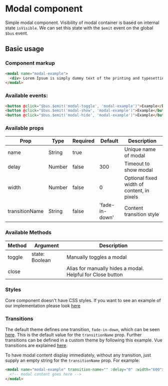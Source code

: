 # Modal component

Simple modal component. Visibility of modal container is based on internal state `isVisible`. We can set this state with the `$emit` event on the global `$bus` event.

## Basic usage

### Component markup

```html
<modal name="modal-example">
  <div> Lorem Ipsum is simply dummy text of the printing and typesetting industry. </div>
</modal>
```

### Available events:

```html
<button @click="$bus.$emit('modal-toggle', 'modal-example')">Example</button>
<button @click="$bus.$emit('modal-show', 'modal-example')">Example</button>
<button @click="$bus.$emit('modal-hide', 'modal-example')">Example</button>
```

### Available props

| Prop           | Type   | Required | Default        | Description                                |
| -------------- | ------ | -------- | -------------- | ------------------------------------------ |
| name           | String | true     |                | Unique name of modal                       |
| delay          | Number | false    | 300            | Timeout to show modal                      |
| width          | Number | false    | 0              | Optional fixed width of content, in pixels |
| transitionName | String | false    | 'fade-in-down' | Content transition style                   |

### Available Methods

| Method | Argument       | Description                                                |
| ------ | -------------- | ---------------------------------------------------------- |
| toggle | state: Boolean | Manually toggles a modal                                   |
| close  |                | Alias for manually hides a modal. Helpful for Close button |

### Styles

Core component doesn't have CSS styles. If you want to see an example of our implementation please look [here](https://github.com/vuestorefront/vue-storefront/blob/master/src/themes/default/components/core/Modal.vue)

### Transitions

The default theme defines one transition, `fade-in-down`, which can be seen [here](https://github.com/vuestorefront/vue-storefront/blob/master/src/themes/default/css/animations/_transitions.scss). This is the default value for the `transitionName` prop. Further transitions can be defined in a custom theme by following this example. Vue transitions are explained [here](https://vuejs.org/v2/guide/transitions.html).

To have modal content display immediately, without any transition, just supply an empty string for the `transitionName` prop. For example:

```html
<modal name="modal-example" transition-name="" :delay="0" :width="600">
  <!-- modal content goes here -->
</modal>
```
